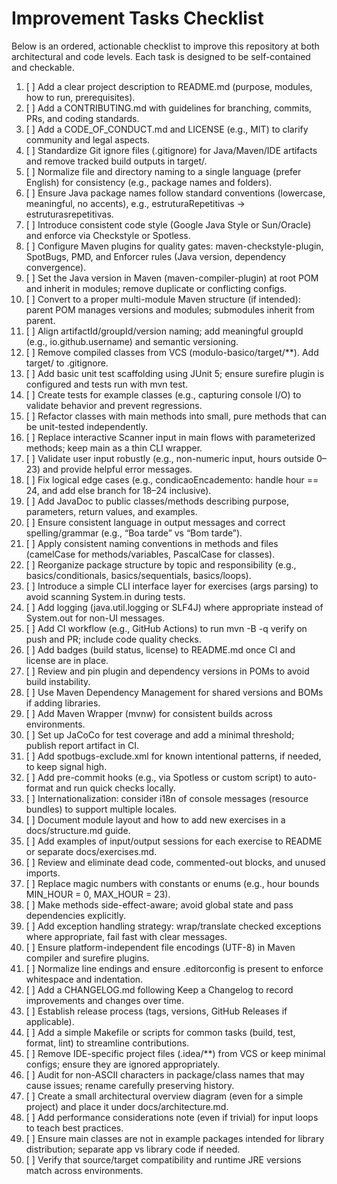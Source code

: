 # Improvement Tasks Checklist

Below is an ordered, actionable checklist to improve this repository at both architectural and code levels. Each task is designed to be self-contained and checkable.

1. [ ] Add a clear project description to README.md (purpose, modules, how to run, prerequisites).
2. [ ] Add a CONTRIBUTING.md with guidelines for branching, commits, PRs, and coding standards.
3. [ ] Add a CODE_OF_CONDUCT.md and LICENSE (e.g., MIT) to clarify community and legal aspects.
4. [ ] Standardize Git ignore files (.gitignore) for Java/Maven/IDE artifacts and remove tracked build outputs in target/.
5. [ ] Normalize file and directory naming to a single language (prefer English) for consistency (e.g., package names and folders).
6. [ ] Ensure Java package names follow standard conventions (lowercase, meaningful, no accents), e.g., estruturaRepetitivas -> estruturasrepetitivas.
7. [ ] Introduce consistent code style (Google Java Style or Sun/Oracle) and enforce via Checkstyle or Spotless.
8. [ ] Configure Maven plugins for quality gates: maven-checkstyle-plugin, SpotBugs, PMD, and Enforcer rules (Java version, dependency convergence).
9. [ ] Set the Java version in Maven (maven-compiler-plugin) at root POM and inherit in modules; remove duplicate or conflicting configs.
10. [ ] Convert to a proper multi-module Maven structure (if intended): parent POM manages versions and modules; submodules inherit from parent.
11. [ ] Align artifactId/groupId/version naming; add meaningful groupId (e.g., io.github.username) and semantic versioning.
12. [ ] Remove compiled classes from VCS (modulo-basico/target/**). Add target/ to .gitignore.
13. [ ] Add basic unit test scaffolding using JUnit 5; ensure surefire plugin is configured and tests run with mvn test.
14. [ ] Create tests for example classes (e.g., capturing console I/O) to validate behavior and prevent regressions.
15. [ ] Refactor classes with main methods into small, pure methods that can be unit-tested independently.
16. [ ] Replace interactive Scanner input in main flows with parameterized methods; keep main as a thin CLI wrapper.
17. [ ] Validate user input robustly (e.g., non-numeric input, hours outside 0–23) and provide helpful error messages.
18. [ ] Fix logical edge cases (e.g., condicaoEncademento: handle hour == 24, and add else branch for 18–24 inclusive).
19. [ ] Add JavaDoc to public classes/methods describing purpose, parameters, return values, and examples.
20. [ ] Ensure consistent language in output messages and correct spelling/grammar (e.g., “Boa tarde” vs “Bom tarde”).
21. [ ] Apply consistent naming conventions in methods and files (camelCase for methods/variables, PascalCase for classes).
22. [ ] Reorganize package structure by topic and responsibility (e.g., basics/conditionals, basics/sequentials, basics/loops).
23. [ ] Introduce a simple CLI interface layer for exercises (args parsing) to avoid scanning System.in during tests.
24. [ ] Add logging (java.util.logging or SLF4J) where appropriate instead of System.out for non-UI messages.
25. [ ] Add CI workflow (e.g., GitHub Actions) to run mvn -B -q verify on push and PR; include code quality checks.
26. [ ] Add badges (build status, license) to README.md once CI and license are in place.
27. [ ] Review and pin plugin and dependency versions in POMs to avoid build instability.
28. [ ] Use Maven Dependency Management for shared versions and BOMs if adding libraries.
29. [ ] Add Maven Wrapper (mvnw) for consistent builds across environments.
30. [ ] Set up JaCoCo for test coverage and add a minimal threshold; publish report artifact in CI.
31. [ ] Add spotbugs-exclude.xml for known intentional patterns, if needed, to keep signal high.
32. [ ] Add pre-commit hooks (e.g., via Spotless or custom script) to auto-format and run quick checks locally.
33. [ ] Internationalization: consider i18n of console messages (resource bundles) to support multiple locales.
34. [ ] Document module layout and how to add new exercises in a docs/structure.md guide.
35. [ ] Add examples of input/output sessions for each exercise to README or separate docs/exercises.md.
36. [ ] Review and eliminate dead code, commented-out blocks, and unused imports.
37. [ ] Replace magic numbers with constants or enums (e.g., hour bounds MIN_HOUR = 0, MAX_HOUR = 23).
38. [ ] Make methods side-effect-aware; avoid global state and pass dependencies explicitly.
39. [ ] Add exception handling strategy: wrap/translate checked exceptions where appropriate, fail fast with clear messages.
40. [ ] Ensure platform-independent file encodings (UTF-8) in Maven compiler and surefire plugins.
41. [ ] Normalize line endings and ensure .editorconfig is present to enforce whitespace and indentation.
42. [ ] Add a CHANGELOG.md following Keep a Changelog to record improvements and changes over time.
43. [ ] Establish release process (tags, versions, GitHub Releases if applicable).
44. [ ] Add a simple Makefile or scripts for common tasks (build, test, format, lint) to streamline contributions.
45. [ ] Remove IDE-specific project files (.idea/**) from VCS or keep minimal configs; ensure they are ignored appropriately.
46. [ ] Audit for non-ASCII characters in package/class names that may cause issues; rename carefully preserving history.
47. [ ] Create a small architectural overview diagram (even for a simple project) and place it under docs/architecture.md.
48. [ ] Add performance considerations note (even if trivial) for input loops to teach best practices.
49. [ ] Ensure main classes are not in example packages intended for library distribution; separate app vs library code if needed.
50. [ ] Verify that source/target compatibility and runtime JRE versions match across environments.

